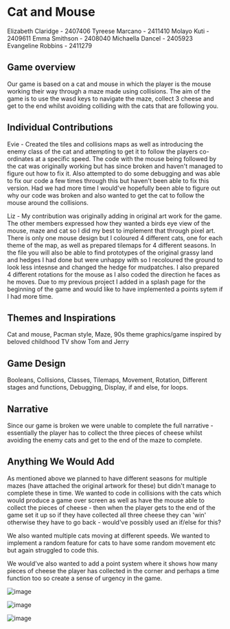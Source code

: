 # Cat and Mouse 

Elizabeth Claridge - 2407406
Tyreese Marcano - 2411410
Molayo Kuti - 2409611
Emma Smithson - 2408040
Michaella Dancel - 2405923
Evangeline Robbins - 2411279 

## Game overview

Our game is based on a cat and mouse in which the player is the mouse working their way through a maze made using collisions. The aim of the game is to use the wasd keys to navigate the maze, collect 3 cheese and get to the end whilst avoiding colliding with the cats that are following you.

## Individual Contributions

Evie - Created the tiles and collisions maps as well as introducing the enemy class of the cat and attempting to get it to follow the players co-ordinates at a specific speed. The code with the mouse being followed by the cat was originally working but has since broken and haven't managed to figure out how to fix it. Also attempted to do some debugging and was able to fix our code a few times through this but haven't been able to fix this version. Had we had more time I would've hopefully been able to figure out why our code was broken and also wanted to get the cat to follow the mouse around the collisions.

Liz - My contribution was originally adding in original art work for the game. The other members expressed how they wanted a birds eye view of the mouse, maze and cat so I did my best to implement that through pixel art. There is only one mouse design but I coloured 4 different cats, one for each theme of the map, as well as prepared tilemaps for 4 different seasons. In the file you will also be able to find prototypes of the original grassy land and hedges I had done but were unhappy with so I recoloured the ground to look less intesnse and changed the hedge for mudpatches. I also prepared 4 different rotations for the mouse as I also coded the direction he faces as he moves. Due to my previous project I added in a splash page for the beginning of the game and would like to have implemented a points sytem if I had more time. 

## Themes and Inspirations

Cat and mouse, Pacman style, Maze, 90s theme graphics/game inspired by beloved childhood TV show Tom and Jerry

## Game Design

Booleans, Collisions, Classes, Tilemaps, Movement, Rotation, Different stages and functions, Debugging, Display, if and else, for loops.

## Narrative

Since our game is broken we were unable to complete the full narrative - essentially the player has to collect the three pieces of cheese whilst avoiding the enemy cats and get to the end of the maze to complete.

## Anything We Would Add

As mentioned above we planned to have different seasons for multiple mazes (have attached the original artwork for these) but didn't manage to complete these in time. We wanted to code in collisions with the cats which would produce a game over screen as well as have the mouse able to collect the pieces of cheese - then when the player gets to the end of the game set it up so if they have collected all three cheese they can 'win' otherwise they have to go back - would've possibly used an if/else for this?

We also wanted multiple cats moving at different speeds. We wanted to implement a random feature for cats to have some random movement etc but again struggled to code this. 

We would've also wanted to add a point system where it shows how many pieces of cheese the player has collected in the corner and perhaps a time function too so create a sense of urgency in the game. 


![image](https://github.com/evierobbins/2411279-2411410-2407406-2409611-2408040-2405923-ma2806-final-project-/assets/152863145/e1ea12c1-c28d-4267-ac25-90f402b2d420)

![image](https://github.com/evierobbins/2411279-2411410-2407406-2409611-2408040-2405923-ma2806-final-project-/assets/152863145/8bd8c6c1-f891-4bde-8ce2-12786ed97bd4)

![image](https://github.com/evierobbins/2411279-2411410-2407406-2409611-2408040-2405923-ma2806-final-project-/assets/152863145/17fdede2-622c-42af-b22e-a12a949ed263)




